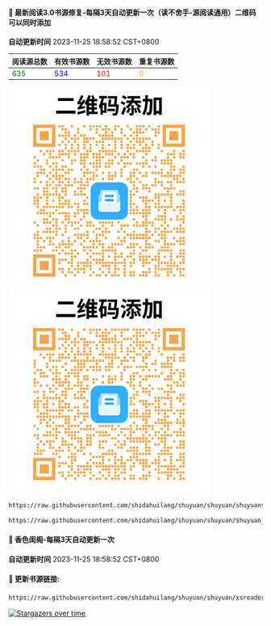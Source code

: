 
#### 🚩 最新阅读3.0书源修复-每隔3天自动更新一次（读不舍手-源阅读通用）二维码可以同时添加
**自动更新时间** 2023-11-25 18:58:52 CST+0800
<!-- 更新位置开始 -->
| 阅读源总数 | 有效书源数 | 无效书源数 | 重复书源数 |
|------------|------------|------------|--------------|
| <span style="color:green;">635</span> | <span style="color:blue;">534</span> | <span style="color:red;">101</span> | <span style="color:orange;">0</span> |
<!-- 更新位置结束 -->
![shuyuans.png](img/shuyuans.PNG) ![shuyuan.png](img/shuyuan.PNG
)
```
https://raw.githubusercontent.com/shidahuilang/shuyuan/shuyuan/shuyuans_data.json
```
```
https://raw.githubusercontent.com/shidahuilang/shuyuan/shuyuan/shuyuan_data.json
```
#### 🚩 香色闺阁-每隔3天自动更新一次

**自动更新时间** 2023-11-25 18:58:52 CST+0800

#### 🚩 更新书源链接:
 
 ``` bash
https://raw.githubusercontent.com/shidahuilang/shuyuan/shuyuan/xsreader/new/resources.txt
 ```

[![Stargazers over time](https://starchart.cc/shidahuilang/shuyuan.svg)](https://starchart.cc/shidahuilang/shuyuan)
